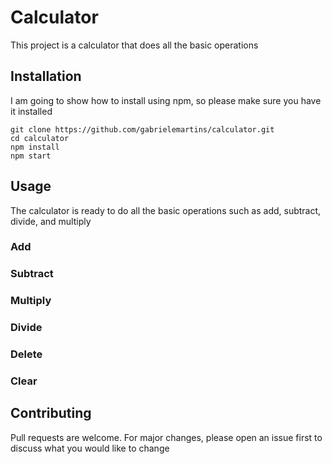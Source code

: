 # Calculator

This project is a calculator that does all the basic operations

## Installation

I am going to show how to install using npm, so please make sure you have it installed

```
git clone https://github.com/gabrielemartins/calculator.git
cd calculator
npm install
npm start
```

## Usage

The calculator is ready to do all the basic operations such as add, subtract, divide, and multiply

### Add

### Subtract

### Multiply

### Divide

### Delete

### Clear

## Contributing

Pull requests are welcome. For major changes, please open an issue first to discuss what you would like to change
